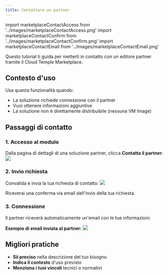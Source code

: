 ```yaml
---
title: Contattare un partner
---
```

import marketplaceContactAccess from '../images/marketplaceContactAccess.png'
import marketplaceContactConfirm from '../images/marketplaceContactConfirm.png'
import marketplaceContactEmail from '../images/marketplaceContactEmail.png'

Questo tutorial ti guida per metterti in contatto con un editore partner tramite il Cloud Temple Marketplace.

## Contesto d'uso

Usa questa funzionalità quando:
- La soluzione richiede connessione con il partner
- Vuoi ottenere informazioni aggiuntive
- La soluzione non è direttamente distribuibile (nessuna VM Image)

## Passaggi di contatto

### 1. Accesso al modulo

Dalla pagina di dettagli di una soluzione partner, clicca **Contatta il partner**:
<img src={marketplaceContactAccess} />

### 2. Invio richiesta

Convalida e invia la tua richiesta di contatto:
<img src={marketplaceContactConfirm} />

Riceverai una conferma via email dell'invio della tua richiesta.

### 3. Connessione

Il partner riceverà automaticamente un'email con le tue informazioni:

**Esempio di email inviata al partner:**
<img src={marketplaceContactEmail} />


## Migliori pratiche

- **Sii preciso** nella descrizione del tuo bisogno
- **Indica il contesto** d'uso previsto
- **Menziona i tuoi vincoli** tecnici o normativi
